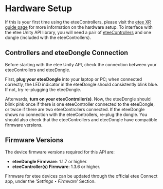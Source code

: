 # Hardware Setup

If this is your first time using the eteeControllers, please visit the [etee XR guide page][url-QSG-guides] for more information on the hardware setup. To interface with the etee Unity API library, you will need a pair of [eteeControllers][url-eteecontroller-shop] and one dongle (included with the eteeControllers).

## Controllers and eteeDongle Connection

Before starting with the etee Unity API, check the connection between your eteeControllers and eteeDongle.

First, **plug your eteeDongle** into your laptop or PC; when connected correctly, the LED indicator in the eteeDongle should consistently blink blue. If not, try re-plugging the eteeDongle.

Afterwards, **turn on your eteeController(s)**. Now, the eteeDongle should blink pink once if there is one eteeController connected to the eteeDongle, or twice if there are two eteeControllers connected. 
If the eteeDongle shows no connection with the eteeControllers, re-plug the dongle. You should also check that the eteeControllers and eteeDongle have compatible firmware versions.

## Firmware Versions

The device firmware versions required for this API are:
- **eteeDongle Firmware**: 1.1.7 or higher.
- **eteeController(s) Firmware**: 1.3.6 or higher.

Firmware for etee devices can be updated through the official etee Connect app, under the ‘*Settings ‣ Firmware*’ Section.

[url-QSG-guides]: https://eteexr.com/pages/guides
[url-eteecontroller-shop]: https://eteexr.com/products/new-eteecontrollers